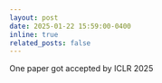 ```yaml
---
layout: post
date: 2025-01-22 15:59:00-0400
inline: true
related_posts: false
---
```


One paper got accepted by ICLR 2025